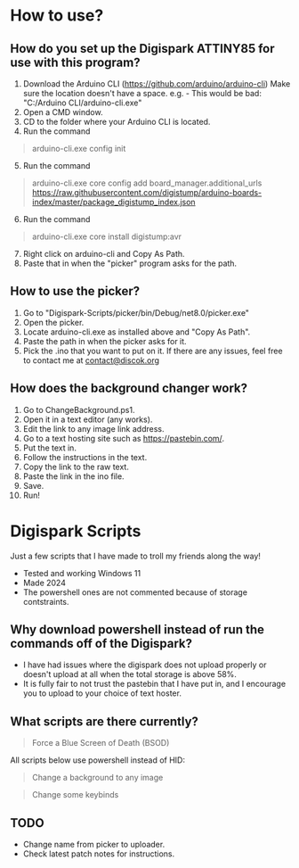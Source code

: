 # How to use?

## How do you set up the Digispark ATTINY85 for use with this program?
1. Download the Arduino CLI (https://github.com/arduino/arduino-cli) Make sure the location doesn't have a space.
e.g. - This would be bad: "C:/Arduino CLI/arduino-cli.exe"
2. Open a CMD window.
3. CD to the folder where your Arduino CLI is located.
4. Run the command 
>arduino-cli.exe config init
5. Run the command 
>arduino-cli.exe core config add board_manager.additional_urls https://raw.githubusercontent.com/digistump/arduino-boards-index/master/package_digistump_index.json
6. Run the command 
>arduino-cli.exe core install digistump:avr
7. Right click on arduino-cli and Copy As Path.
8. Paste that in when the "picker" program asks for the path.

## How to use the picker?
1. Go to "Digispark-Scripts/picker/bin/Debug/net8.0/picker.exe"
2. Open the picker.
3. Locate arduino-cli.exe as installed above and "Copy As Path".
4. Paste the path in when the picker asks for it.
5. Pick the .ino that you want to put on it.
If there are any issues, feel free to contact me at contact@discok.org

## How does the background changer work?
1. Go to ChangeBackground.ps1.
2. Open it in a text editor (any works).
3. Edit the link to any image link address.
4. Go to a text hosting site such as https://pastebin.com/.
5. Put the text in.
6. Follow the instructions in the text.
7. Copy the link to the raw text.
8. Paste the link in the ino file.
9. Save.
10. Run!

# Digispark Scripts
Just a few scripts that I have made to troll my friends along the way!
- Tested and working Windows 11
- Made 2024
- The powershell ones are not commented because of storage contstraints.
## Why download powershell instead of run the commands off of the Digispark?
- I have had issues where the digispark does not upload properly or doesn't upload at all when the total storage is above 58%.
- It is fully fair to not trust the pastebin that I have put in, and I encourage you to upload to your choice of text hoster.

## What scripts are there currently?
>Force a Blue Screen of Death (BSOD)

All scripts below use powershell instead of HID:
>Change a background to any image

> Change some keybinds

## TODO
- Change name from picker to uploader.
- Check latest patch notes for instructions.